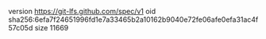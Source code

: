 version https://git-lfs.github.com/spec/v1
oid sha256:6efa7f24651996fd1e7a33465b2a10162b9040e72fe06afe0efa31ac4f57c05d
size 11669
